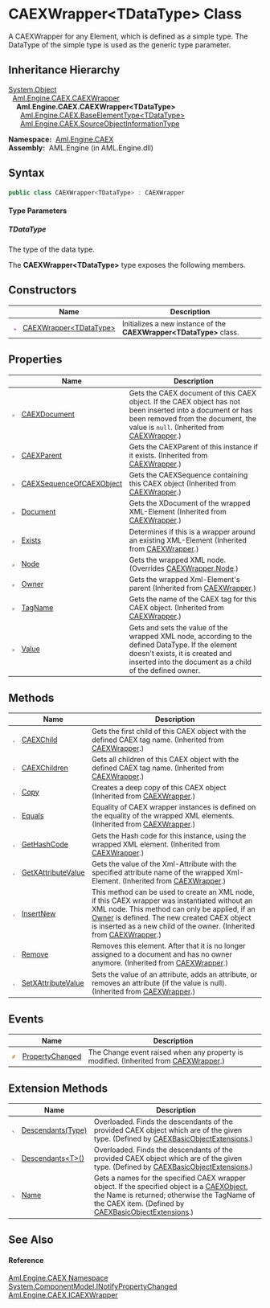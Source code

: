 CAEXWrapper&lt;TDataType> Class
===============================
A CAEXWrapper for any Element, which is defined as a simple type. The DataType of the simple type is used as the generic type parameter.


Inheritance Hierarchy
---------------------
[System.Object][1]  
  [Aml.Engine.CAEX.CAEXWrapper][2]  
    **Aml.Engine.CAEX.CAEXWrapper&lt;TDataType>**  
      [Aml.Engine.CAEX.BaseElementType&lt;TDataType>][3]  
      [Aml.Engine.CAEX.SourceObjectInformationType][4]  

  **Namespace:**  [Aml.Engine.CAEX][5]  
  **Assembly:**  AML.Engine (in AML.Engine.dll)

Syntax
------

```csharp
public class CAEXWrapper<TDataType> : CAEXWrapper

```

#### Type Parameters

##### *TDataType*
The type of the data type.

The **CAEXWrapper&lt;TDataType>** type exposes the following members.


Constructors
------------

                 | Name                           | Description                                                            
---------------- | ------------------------------ | ---------------------------------------------------------------------- 
![Public method] | [CAEXWrapper&lt;TDataType>][6] | Initializes a new instance of the **CAEXWrapper&lt;TDataType>** class. 


Properties
----------

                   | Name                          | Description                                                                                                                                                                                         
------------------ | ----------------------------- | --------------------------------------------------------------------------------------------------------------------------------------------------------------------------------------------------- 
![Public property] | [CAEXDocument][7]             | Gets the CAEX document of this CAEX object. If the CAEX object has not been inserted into a document or has been removed from the document, the value is `null`. (Inherited from [CAEXWrapper][2].) 
![Public property] | [CAEXParent][8]               | Gets the CAEXParent of this instance if it exists. (Inherited from [CAEXWrapper][2].)                                                                                                               
![Public property] | [CAEXSequenceOfCAEXObject][9] | Gets the CAEXSequence containing this CAEX object (Inherited from [CAEXWrapper][2].)                                                                                                                
![Public property] | [Document][10]                | Gets the XDocument of the wrapped XML-Element (Inherited from [CAEXWrapper][2].)                                                                                                                    
![Public property] | [Exists][11]                  | Determines if this is a wrapper around an existing XML-Element (Inherited from [CAEXWrapper][2].)                                                                                                   
![Public property] | [Node][12]                    | Gets the wrapped XML node. (Overrides [CAEXWrapper.Node][13].)                                                                                                                                      
![Public property] | [Owner][14]                   | Gets the wrapped Xml-Element's parent (Inherited from [CAEXWrapper][2].)                                                                                                                            
![Public property] | [TagName][15]                 | Gets the name of the CAEX tag for this CAEX object. (Inherited from [CAEXWrapper][2].)                                                                                                              
![Public property] | [Value][16]                   | Gets and sets the value of the wrapped XML node, according to the defined DataType. If the element doesn't exists, it is created and inserted into the document as a child of the defined owner.    


Methods
-------

                 | Name                     | Description                                                                                                                                                                                                                                                                      
---------------- | ------------------------ | -------------------------------------------------------------------------------------------------------------------------------------------------------------------------------------------------------------------------------------------------------------------------------- 
![Public method] | [CAEXChild][17]          | Gets the first child of this CAEX object with the defined CAEX tag name. (Inherited from [CAEXWrapper][2].)                                                                                                                                                                      
![Public method] | [CAEXChildren][18]       | Gets all children of this CAEX object with the defined CAEX tag name. (Inherited from [CAEXWrapper][2].)                                                                                                                                                                         
![Public method] | [Copy][19]               | Creates a deep copy of this CAEX object (Inherited from [CAEXWrapper][2].)                                                                                                                                                                                                       
![Public method] | [Equals][20]             | Equality of CAEX wrapper instances is defined on the equality of the wrapped XML elements. (Inherited from [CAEXWrapper][2].)                                                                                                                                                    
![Public method] | [GetHashCode][21]        | Gets the Hash code for this instance, using the wrapped XML element. (Inherited from [CAEXWrapper][2].)                                                                                                                                                                          
![Public method] | [GetXAttributeValue][22] | Gets the value of the Xml-Attribute with the specified attribute name of the wrapped Xml-Element. (Inherited from [CAEXWrapper][2].)                                                                                                                                             
![Public method] | [InsertNew][23]          | This method can be used to create an XML node, if this CAEX wrapper was instantiated without an XML node. This method can only be applied, if an [Owner][14] is defined. The new created CAEX object is inserted as a new child of the owner. (Inherited from [CAEXWrapper][2].) 
![Public method] | [Remove][24]             | Removes this element. After that it is no longer assigned to a document and has no owner anymore. (Inherited from [CAEXWrapper][2].)                                                                                                                                             
![Public method] | [SetXAttributeValue][25] | Sets the value of an attribute, adds an attribute, or removes an attribute (if the value is null). (Inherited from [CAEXWrapper][2].)                                                                                                                                            


Events
------

                | Name                  | Description                                                                               
--------------- | --------------------- | ----------------------------------------------------------------------------------------- 
![Public event] | [PropertyChanged][26] | The Change event raised when any property is modified. (Inherited from [CAEXWrapper][2].) 


Extension Methods
-----------------

                           | Name                      | Description                                                                                                                                                                                                    
-------------------------- | ------------------------- | -------------------------------------------------------------------------------------------------------------------------------------------------------------------------------------------------------------- 
![Public Extension Method] | [Descendants(Type)][27]   | Overloaded. Finds the descendants of the provided CAEX object which are of the given type. (Defined by [CAEXBasicObjectExtensions][28].)                                                                       
![Public Extension Method] | [Descendants&lt;T>()][29] | Overloaded. Finds the descendants of the provided CAEX object which are of the given type. (Defined by [CAEXBasicObjectExtensions][28].)                                                                       
![Public Extension Method] | [Name][30]                | Gets a names for the specified CAEX wrapper object. If the specified object is a [CAEXObject][31], the Name is returned; otherwise the TagName of the CAEX item. (Defined by [CAEXBasicObjectExtensions][28].) 


See Also
--------

#### Reference
[Aml.Engine.CAEX Namespace][5]  
[System.ComponentModel.INotifyPropertyChanged][32]  
[Aml.Engine.CAEX.ICAEXWrapper][33]  

[1]: https://docs.microsoft.com/dotnet/api/system.object
[2]: ../CAEXWrapper/README.md
[3]: ../BaseElementType_1/README.md
[4]: ../SourceObjectInformationType/README.md
[5]: ../README.md
[6]: _ctor.md
[7]: ../CAEXWrapper/CAEXDocument.md
[8]: ../CAEXWrapper/CAEXParent.md
[9]: ../CAEXWrapper/CAEXSequenceOfCAEXObject.md
[10]: ../CAEXWrapper/Document.md
[11]: ../CAEXWrapper/Exists.md
[12]: Node.md
[13]: ../CAEXWrapper/Node.md
[14]: ../CAEXWrapper/Owner.md
[15]: ../CAEXWrapper/TagName.md
[16]: Value.md
[17]: ../CAEXWrapper/CAEXChild.md
[18]: ../CAEXWrapper/CAEXChildren.md
[19]: ../CAEXWrapper/Copy.md
[20]: ../CAEXWrapper/Equals.md
[21]: ../CAEXWrapper/GetHashCode.md
[22]: ../CAEXWrapper/GetXAttributeValue.md
[23]: ../CAEXWrapper/InsertNew.md
[24]: ../CAEXWrapper/Remove.md
[25]: ../CAEXWrapper/SetXAttributeValue.md
[26]: ../CAEXWrapper/PropertyChanged.md
[27]: ../../Aml.Engine.CAEX.Extensions/CAEXBasicObjectExtensions/Descendants.md
[28]: ../../Aml.Engine.CAEX.Extensions/CAEXBasicObjectExtensions/README.md
[29]: ../../Aml.Engine.CAEX.Extensions/CAEXBasicObjectExtensions/Descendants__1.md
[30]: ../../Aml.Engine.CAEX.Extensions/CAEXBasicObjectExtensions/Name.md
[31]: ../CAEXObject/README.md
[32]: https://docs.microsoft.com/dotnet/api/system.componentmodel.inotifypropertychanged
[33]: ../ICAEXWrapper/README.md
[34]: https://www.automationml.org
[35]: ../../icons/logoShade.png
[Public method]: ../../icons/pubmethod.gif "Public method"
[Public property]: ../../icons/pubproperty.gif "Public property"
[Public event]: ../../icons/pubevent.gif "Public event"
[Public Extension Method]: ../../icons/pubextension.gif "Public Extension Method"